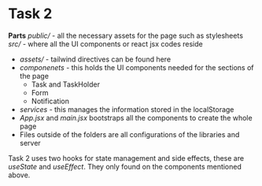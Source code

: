 # Task 2

**Parts**
_public/_ - all the necessary assets for the page such as stylesheets
_src/_ - where all the UI components or react jsx codes reside

- _assets/_ - tailwind directives can be found here
- _componenets_ - this holds the UI components needed for the sections of the page
  - Task and TaskHolder
  - Form
  - Notification
- _services_ - this manages the information stored in the localStorage
- _App.jsx_ and _main.jsx_ bootstraps all the components to create the whole page
- Files outside of the folders are all configurations of the libraries and server

Task 2 uses two hooks for state management and side effects, these are _useState_ and _useEffect_. They only found on the components mentioned above.
